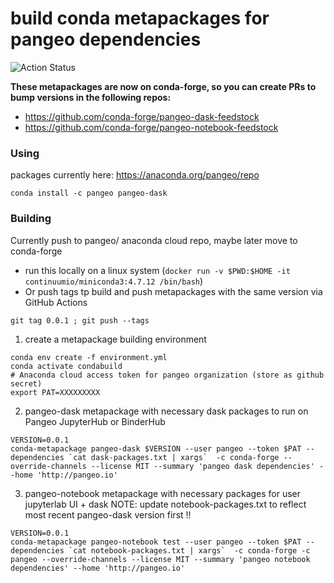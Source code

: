 # build conda metapackages for pangeo dependencies

![Action Status](https://github.com/pangeo-data/conda-metapackages/workflows/Metapackage/badge.svg)

**These metapackages are now on conda-forge, so you can create PRs to bump versions in the following repos:**

* https://github.com/conda-forge/pangeo-dask-feedstock
* https://github.com/conda-forge/pangeo-notebook-feedstock


### Using
packages currently here: https://anaconda.org/pangeo/repo
```
conda install -c pangeo pangeo-dask
```


### Building
Currently push to pangeo/ anaconda cloud repo, maybe later move to conda-forge

* run this locally on a linux system (`docker run -v $PWD:$HOME -it continuumio/miniconda3:4.7.12 /bin/bash`)
* Or push tags tp build and push metapackages with the same version via GitHub Actions
```
git tag 0.0.1 ; git push --tags
```

1) create a metapackage building environment
```
conda env create -f environment.yml
conda activate condabuild
# Anaconda cloud access token for pangeo organization (store as github secret)
export PAT=XXXXXXXXX
```

2) pangeo-dask metapackage with necessary dask packages to run on Pangeo JupyterHub or BinderHub
```
VERSION=0.0.1
conda-metapackage pangeo-dask $VERSION --user pangeo --token $PAT --dependencies `cat dask-packages.txt | xargs`  -c conda-forge --override-channels --license MIT --summary 'pangeo dask dependencies' --home 'http://pangeo.io'
```

3) pangeo-notebook metapackage with necessary packages for user jupyterlab UI + dask
NOTE: update notebook-packages.txt to reflect most recent pangeo-dask version first !!
```
VERSION=0.0.1
conda-metapackage pangeo-notebook test --user pangeo --token $PAT --dependencies `cat notebook-packages.txt | xargs`  -c conda-forge -c pangeo --override-channels --license MIT --summary 'pangeo notebook dependencies' --home 'http://pangeo.io'
```
